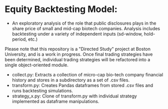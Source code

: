 # Equity Backtesting Model:

- An exploratory analysis of the role that public disclosures plays in the share price of small and mid-cap biotech companies.  Analysis includes backtesting under a variety of independent inputs (sd-window, hold-period, etc.)

Please note that this repository is a "Directed Study" project at Boston University, and is a work in progress.  Once final trading strategies have been determined, individual trading strategies will be refactored into a single object-oriented module. 

- collect.py: Extracts a collection of micro-cap bio-tech company financial history and stores in a subdirectory as a set of .csv files. 
- transform.py: Creates Pandas dataframes from stored .csv files and runs backtesting simulations.
- strategy_x.py: Clone of transform.py with individual strategy implemented as dataframe manipulations.
